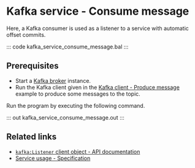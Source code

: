 # Kafka service - Consume message

Here, a Kafka consumer is used as a listener to a service with automatic offset commits.

::: code kafka_service_consume_message.bal :::

## Prerequisites
- Start a [Kafka broker](https://kafka.apache.org/quickstart) instance.
- Run the Kafka client given in the [Kafka client - Produce message](/learn/by-example/kafka-client-produce-message) example to produce some messages to the topic.

Run the program by executing the following command.

::: out kafka_service_consume_message.out :::

## Related links
- [`kafka:Listener` client object - API documentation](https://lib.ballerina.io/ballerinax/kafka/latest/clients/Listener)
- [Service usage - Specification](https://github.com/ballerina-platform/module-ballerinax-kafka/blob/master/docs/spec/spec.md#432-usage)
